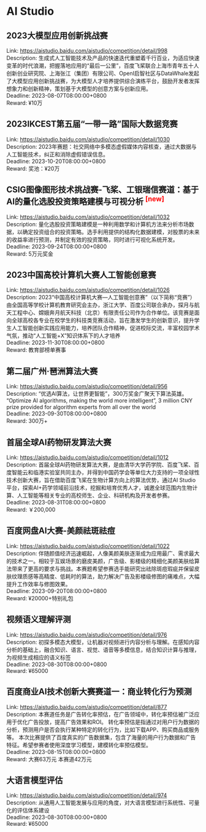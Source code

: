 # AI Studio



## 2023大模型应用创新挑战赛

Link: https://aistudio.baidu.com/aistudio/competition/detail/998  
Description: 生成式人工智能技术及产品的快速迭代重塑着千行百业，为适应快速变革的时代浪潮，把握落地应用的“最后一公里”，百度飞桨联合上海市青年五十人创新创业研究院、上海张江（集团）有限公司、OpenI启智社区与DataWhale发起了大模型应用创新挑战赛，为大模型人才培养提供综合演练平台，鼓励开发者发挥想象力和创新精神，策划基于大模型的创意方案与创新应用。  
Deadline: 2023-08-07T08:00:00+0800  
Reward: ¥10万  


## 2023IKCEST第五届“一带一路”国际大数据竞赛

Link: https://aistudio.baidu.com/aistudio/competition/detail/1030  
Description: 2023年赛题：社交网络中多模态虚假媒体内容核查，通过大数据与人工智能技术，纠正和消除虚假错误信息。  
Deadline: 2023-10-20T08:00:00+0800  
Reward: 奖池：¥20万  


## CSIG图像图形技术挑战赛-飞桨、工银瑞信赛道：基于AI的量化选股投资策略建模与可视分析 <sup style="color:red">[new]<sup>  

Link: https://aistudio.baidu.com/aistudio/competition/detail/1032  
Description: 量化选股投资策略建模是一种利用数学和计算机方法来分析市场数据，以确定投资组合的投资策略。选手利用提供的结构化数据建模，对股票的未来的收益率进行预测，并制定有效的投资策略，同时进行可视化系统开发。  
Deadline: 2023-09-24T08:00:00+0800  
Reward: 5万元奖金  


## 2023中国高校计算机大赛人工智能创意赛

Link: https://aistudio.baidu.com/aistudio/competition/detail/1026  
Description: 2023“中国高校计算机大赛—人工智能创意赛”（以下简称“竞赛”）由全国高等学校计算机教育研究会主办，浙江大学、百度公司联合承办，探月与航天工程中心、嫦娥奔月航天科技（北京）有限责任公司作为合作单位。该竞赛是面向全球高校各专业在校学生的科技类竞赛活动，旨在激发学生的创新意识，提升学生人工智能创新实践应用能力，培养团队合作精神，促进校际交流，丰富校园学术气氛，推动“人工智能+X”知识体系下的人才培养  
Deadline: 2023-11-30T08:00:00+0800  
Reward: 教育部榜单赛事  


## 第二届广州·琶洲算法大赛

Link: https://aistudio.baidu.com/aistudio/competition/detail/956  
Description: “优选AI算法，让世界更智能”，300万奖金广聚天下算法英雄。
“Optimize AI algorithms, making the world more intelligent”, 3 million CNY prize provided for algorithm experts from all over the world  
Deadline: 2023-09-30T08:00:00+0800  
Reward: 300万+  


## 首届全球AI药物研发算法大赛

Link: https://aistudio.baidu.com/aistudio/competition/detail/1012  
Description: 首届全球AI药物研发算法大赛，是由清华大学药学院、百度飞桨、百度智能云和临港实验室共同主办，并得到中国药学会等单位大力支持的一项全球性技术创新大赛，旨在借助百度飞桨在生物计算方向上的算法优势，通过AI Studio平台，探索AI+药学领域前沿技术，挖掘和培育优秀人才，诚邀全球范围内生物计算、人工智能等相关专业的高校师生、企业、科研机构及开发者参赛。  
Deadline: 2023-08-31T08:00:00+0800  
Reward: ￥200,000  


## 百度网盘AI大赛-美颜祛斑祛痘

Link: https://aistudio.baidu.com/aistudio/competition/detail/1022  
Description: 伴随颜值经济迅速崛起，人像美颜美肤逐渐成为应用最广、需求最大的技术之一。相较于互娱场景的磨皮美颜，广告级、影楼级的精细化美颜美肤给算法带来了更高的要求与挑战。本赛题希望参赛选手能研究出祛除斑痘瑕疵并保留皮肤纹理质感等高精度、低耗时的算法，助力解决广告及影楼级修图的痛难点，大幅提升工作效率与修图效果。  
Deadline: 2023-09-20T08:00:00+0800  
Reward: ¥20000+特别礼包  


## 视频语义理解评测

Link: https://aistudio.baidu.com/aistudio/competition/detail/976  
Description: 初探多模态大模型，让机器对视频进行内容分析与理解。在感知内容分析的基础上，融合知识、语言、视觉、语音等多模信息，结合知识计算与推理，为视频生成相应的语义标签  
Deadline: 2023-08-30T08:00:00+0800  
Reward: ¥65000  


## 百度商业AI技术创新大赛赛道一：商业转化行为预测

Link: https://aistudio.baidu.com/aistudio/competition/detail/877  
Description: 本赛道任务是广告转化率预估，在广告领域中，转化率预估被广泛应用于优化广告投放，提高广告效果和ROI。
转化率预估是指通过对用户行为数据的分析，预测用户是否会执行某种特定的转化行为，比如下载APP、购买商品或服务等。
本次比赛提供了百度真实的广告数据集，包含了海量的用户行为数据和广告特征。希望参赛者使用深度学习模型，建模转化率预估模型。  
Deadline: 2023-08-15T08:00:00+0800  
Reward: 大赛63万元  本赛道42万元  


## 大语言模型评估

Link: https://aistudio.baidu.com/aistudio/competition/detail/974  
Description: 从通用人工智能发展与应用的角度，对大语言模型进行系统性、可量化的评估体系建设  
Deadline: 2023-08-30T08:00:00+0800  
Reward: ¥65000  

